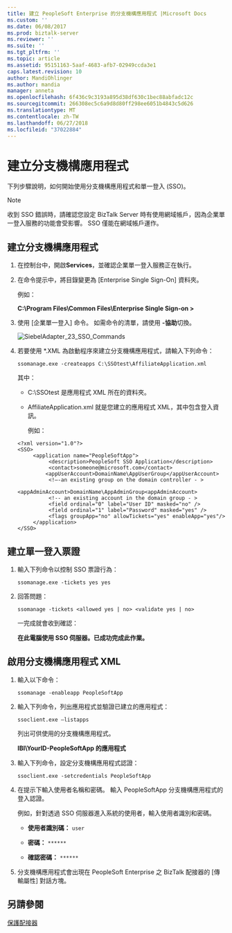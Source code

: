 ```yaml
---
title: 建立 PeopleSoft Enterprise 的分支機構應用程式 |Microsoft Docs
ms.custom: ''
ms.date: 06/08/2017
ms.prod: biztalk-server
ms.reviewer: ''
ms.suite: ''
ms.tgt_pltfrm: ''
ms.topic: article
ms.assetid: 95151163-5aaf-4683-afb7-02949ccda3e1
caps.latest.revision: 10
author: MandiOhlinger
ms.author: mandia
manager: anneta
ms.openlocfilehash: 6f436c9c3193a895d38df630c1bec88abfadc12c
ms.sourcegitcommit: 266308ec5c6a9d8d80ff298ee6051b4843c5d626
ms.translationtype: MT
ms.contentlocale: zh-TW
ms.lasthandoff: 06/27/2018
ms.locfileid: "37022884"
---
```

# <a name="creating-affiliate-applications"></a>建立分支機構應用程式
下列步驟說明，如何開始使用分支機構應用程式和單一登入 (SSO)。  
  
> [!NOTE]
>  收到 SSO 錯誤時，請確認您設定 BizTalk Server 時有使用網域帳戶，因為企業單一登入服務的功能會受影響。 SSO 僅能在網域帳戶運作。  
  
## <a name="create-an-affiliate-application"></a>建立分支機構應用程式  
  
1. 在控制台中，開啟**Services**，並確認企業單一登入服務正在執行。  
  
2. 在命令提示中，將目錄變更為 [Enterprise Single Sign-On] 資料夾。  
  
    例如：  
  
    **C:\Program Files\Common Files\Enterprise Single Sign-on >**  
  
3. 使用 [企業單一登入] 命令。 如需命令的清單，請使用 **-協助**切換。  
  
    ![](../core/media/siebeladapter-23-sso-commands.gif "SiebelAdapter_23_SSO_Commands")  
  
4. 若要使用 *.XML 為啟動程序來建立分支機構應用程式，請輸入下列命令：  
  
    `ssomanage.exe -createapps C:\SSOtest\AffiliateApplication.xml`  
  
    其中：  
  
   - C:\SSOtest 是應用程式 XML 所在的資料夾。  
  
   - AffiliateApplication.xml 就是您建立的應用程式 XML，其中包含登入資訊。  
  
     例如：  
  
   ```  
   <?xml version="1.0"?>  
   <SSO>  
        <application name="PeopleSoftApp">  
             <description>PeopleSoft SSO Application</description>  
             <contact>someone@microsoft.com</contact>  
            <appUserAccount>DomainName\AppUserGroup</appUserAccount>  
             <!—-an existing group on the domain controller - >   
             <appAdminAccount>DomainName\AppAdminGroup<appAdminAccount>   
             <!-- an existing account in the domain group - >   
             <field ordinal="0" label="User ID" masked="no" />  
             <field ordinal="1" label="Password" masked="yes" />  
             <flags groupApp="no" allowTickets="yes" enableApp="yes"/>  
        </application>  
   </SSO>  
   ```  
  
## <a name="create-single-sign-on-tickets"></a>建立單一登入票證  
  
1.  輸入下列命令以控制 SSO 票證行為：  
  
     `ssomanage.exe -tickets yes yes`  
  
2.  回答問題：  
  
     `ssomanage -tickets <allowed yes | no> <validate yes | no>`  
  
     一完成就會收到確認：  
  
     **在此電腦使用 SSO 伺服器。已成功完成此作業。**  
  
## <a name="enable-the-affiliate-application-xml"></a>啟用分支機構應用程式 XML  
  
1.  輸入以下命令：  
  
     `ssomanage -enableapp PeopleSoftApp`  
  
2.  輸入下列命令，列出應用程式並驗證已建立的應用程式：  
  
     `ssoclient.exe –listapps`  
  
     列出可供使用的分支機構應用程式。  
  
     **IBI\YourID-PeopleSoftApp 的應用程式**  
  
3.  輸入下列命令，設定分支機構應用程式認證：  
  
     `ssoclient.exe -setcredentials PeopleSoftApp`  
  
4.  在提示下輸入使用者名稱和密碼。 輸入 PeopleSoftApp 分支機構應用程式的登入認證。  
  
     例如，針對透過 SSO 伺服器進入系統的使用者，輸入使用者識別和密碼。  
  
    -   **使用者識別碼：** `user`  
  
    -   **密碼：** `******`  
  
    -   **確認密碼：** `******`  
  
5.  分支機構應用程式會出現在 PeopleSoft Enterprise 之 BizTalk 配接器的 [傳輸屬性] 對話方塊。  
  
## <a name="see-also"></a>另請參閱  
 [保護配接器](../core/security-in-biztalk-adapter-for-peoplesoft-enterprise.md)